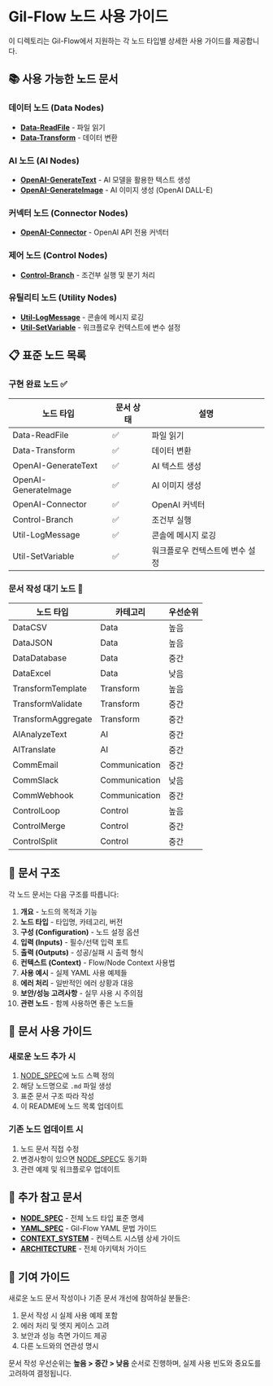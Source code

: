 # Gil-Flow 노드 사용 가이드

이 디렉토리는 Gil-Flow에서 지원하는 각 노드 타입별 상세한 사용 가이드를 제공합니다.

## 📚 사용 가능한 노드 문서

### 데이터 노드 (Data Nodes)
- **[Data-ReadFile](DataReadFile)** - 파일 읽기
- **[Data-Transform](TransformData)** - 데이터 변환

### AI 노드 (AI Nodes)
- **[OpenAI-GenerateText](AITextGeneration)** - AI 모델을 활용한 텍스트 생성
- **[OpenAI-GenerateImage](GilGenImage)** - AI 이미지 생성 (OpenAI DALL-E)

### 커넥터 노드 (Connector Nodes)
- **[OpenAI-Connector](GilConnectorOpenAI)** - OpenAI API 전용 커넥터

### 제어 노드 (Control Nodes)
- **[Control-Branch](ControlBranch)** - 조건부 실행 및 분기 처리

### 유틸리티 노드 (Utility Nodes)
- **[Util-LogMessage](UtilLogMessage)** - 콘솔에 메시지 로깅
- **[Util-SetVariable](UtilSetVariable)** - 워크플로우 컨텍스트에 변수 설정

## 📋 표준 노드 목록

### 구현 완료 노드 ✅
| 노드 타입 | 문서 상태 | 설명 |
|-----------|-----------|------|
| Data-ReadFile | ✅ | 파일 읽기 |
| Data-Transform | ✅ | 데이터 변환 |
| OpenAI-GenerateText | ✅ | AI 텍스트 생성 |
| OpenAI-GenerateImage | ✅ | AI 이미지 생성 |
| OpenAI-Connector | ✅ | OpenAI 커넥터 |
| Control-Branch | ✅ | 조건부 실행 |
| Util-LogMessage | ✅ | 콘솔에 메시지 로깅 |
| Util-SetVariable | ✅ | 워크플로우 컨텍스트에 변수 설정 |

### 문서 작성 대기 노드 📝
| 노드 타입 | 카테고리 | 우선순위 |
|-----------|----------|----------|
| DataCSV | Data | 높음 |
| DataJSON | Data | 높음 |
| DataDatabase | Data | 중간 |
| DataExcel | Data | 낮음 |
| TransformTemplate | Transform | 높음 |
| TransformValidate | Transform | 중간 |
| TransformAggregate | Transform | 중간 |
| AIAnalyzeText | AI | 중간 |
| AITranslate | AI | 중간 |
| CommEmail | Communication | 중간 |
| CommSlack | Communication | 낮음 |
| CommWebhook | Communication | 중간 |
| ControlLoop | Control | 높음 |
| ControlMerge | Control | 중간 |
| ControlSplit | Control | 중간 |

## 🔗 문서 구조

각 노드 문서는 다음 구조를 따릅니다:

1. **개요** - 노드의 목적과 기능
2. **노드 타입** - 타입명, 카테고리, 버전
3. **구성 (Configuration)** - 노드 설정 옵션
4. **입력 (Inputs)** - 필수/선택 입력 포트
5. **출력 (Outputs)** - 성공/실패 시 출력 형식
6. **컨텍스트 (Context)** - Flow/Node Context 사용법
7. **사용 예시** - 실제 YAML 사용 예제들
8. **에러 처리** - 일반적인 에러 상황과 대응
9. **보안/성능 고려사항** - 실무 사용 시 주의점
10. **관련 노드** - 함께 사용하면 좋은 노드들

## 🎯 문서 사용 가이드

### 새로운 노드 추가 시
1. [NODE_SPEC](../NODE_SPEC)에 노드 스펙 정의
2. 해당 노드명으로 `.md` 파일 생성
3. 표준 문서 구조 따라 작성
4. 이 README에 노드 목록 업데이트

### 기존 노드 업데이트 시
1. 노드 문서 직접 수정
2. 변경사항이 있으면 [NODE_SPEC](../NODE_SPEC)도 동기화
3. 관련 예제 및 워크플로우 업데이트

## 📖 추가 참고 문서

- **[NODE_SPEC](../NODE_SPEC)** - 전체 노드 타입 표준 명세
- **[YAML_SPEC](../YAML_SPEC)** - Gil-Flow YAML 문법 가이드
- **[CONTEXT_SYSTEM](../CONTEXT_SYSTEM)** - 컨텍스트 시스템 상세 가이드
- **[ARCHITECTURE](../ARCHITECTURE)** - 전체 아키텍처 가이드

## 🤝 기여 가이드

새로운 노드 문서 작성이나 기존 문서 개선에 참여하실 분들은:

1. 문서 작성 시 실제 사용 예제 포함
2. 에러 처리 및 엣지 케이스 고려
3. 보안과 성능 측면 가이드 제공
4. 다른 노드와의 연관성 명시

문서 작성 우선순위는 **높음 > 중간 > 낮음** 순서로 진행하며, 실제 사용 빈도와 중요도를 고려하여 결정됩니다.